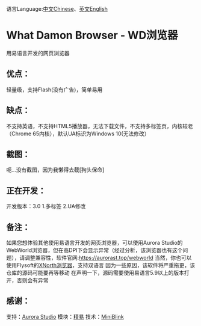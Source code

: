 语言Language:[中文Chinese](https://github.com/WhatDamon/WDBrowser/blob/master/README-CN.md)、[英文English](https://github.com/WhatDamon/WDBrowser/blob/master/README.md)
# What Damon Browser - WD浏览器
用易语言开发的网页浏览器
## 优点：
轻量级，支持Flash(没有广告)，简单易用
## 缺点：
不支持英语，不支持HTML5播放器，无法下载文件，不支持多标签页，内核较老（Chrome 65内核），默认UA标识为Windows 10(无法修改）
## 截图：
呃...没有截图，因为我懒得去截[狗头保命]
## 正在开发：
开发版本：3.0
1.多标签
2.UA修改
## 备注：
如果您想体验其他使用易语言开发的网页浏览器，可以使用Aurora Studio的WebWorld浏览器，但在高DPI下会显示异常（经过分析，该浏览器也有这个问题），请调整兼容性，软件官网:https://aurorast.top/webworld 
当然，你也可以使用Flysoft的[XNorth浏览器](https://flysoft.js.org/XNorth.html)，支持双语言
因为一些原因，该软件将严重拖更，该仓库的源码可能要再等移动
在声明一下，源码需要使用易语言5.9以上的版本打开，否则会有异常
## 感谢：
支持：[Aurora Studio](https://aurorast.top)
模块：[精易](https://bbs.125.la)
技术：[MiniBlink](https://miniblink.net)
